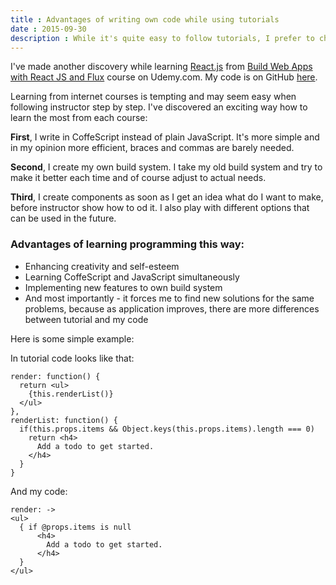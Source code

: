 ```yaml
---
title : Advantages of writing own code while using tutorials
date : 2015-09-30
description : While it's quite easy to follow tutorials, I prefer to change code to learn other things as well
---
```


I've made another discovery while learning [React.js](https://facebook.github.io/react/) from [Build Web Apps with React JS and Flux](https://www.udemy.com/learn-and-understand-reactjs) course on Udemy.com. My code is on GitHub [here](https://github.com/Lori2Lori/TODO-list-React-with-Fire-Base).

Learning from internet courses is tempting and may seem easy when following instructor step by step. I've discovered an exciting way how to learn the most from each course:

**First**, I write in CoffeScript instead of plain JavaScript. It's more simple and in my opinion more efficient, braces and commas are barely needed.

**Second**, I create my own build system. I take my old build system and try to make it better each time and of course adjust to actual needs.

**Third**, I create components as soon as I get an idea what do I want to make, before instructor show how to od it. I also play with different options that can be used in the future.

### Advantages of learning programming this way:

- Enhancing creativity and self-esteem
- Learning CoffeScript and JavaScript simultaneously
- Implementing new features to own build system
- And most importantly - it forces me to find new solutions for the same problems, because as application improves, there are more differences between tutorial and my code

Here is some simple example:

In tutorial code looks like that:

```
render: function() {
  return <ul>
    {this.renderList()}
  </ul>
},
renderList: function() {
  if(this.props.items && Object.keys(this.props.items).length === 0)
    return <h4>
      Add a todo to get started.
    </h4>
  }
}
```

And my code:

```
render: ->
<ul>
  { if @props.items is null
      <h4>
        Add a todo to get started.
      </h4>
  }
</ul>
```

